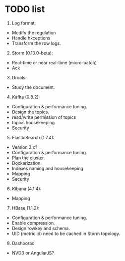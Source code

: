 # TODO list

1. Log format:
  - Modify the regulation
  - Handle hxceptions
  - Transform the row logs.
2. Storm (0.10.0-beta):
  - Real-time or near real-time (micro-batch)
  - Ack
3. Drools:
  - Study the document.
4. Kafka (0.8.2):
  - Configuration & performance tuning.
  - Design the topics.
  - read/write permission of topics
  - topics housekeeping
  - Security
5. ElasticSearch (1.7.4):
  - Version 2.x?
  - Configuration & performance tuning.
  - Plan the cluster.
  - Dockerization.
  - Indexes naming and housekeeping
  - Mapping
  - Security
6. Kibana (4.1.4):
  - Mapping
7. HBase (1.1.2):
  - Configuration & performance tuning.
  - Enable compression.
  - Design rowkey and schema.
  - UID (metric id) need to be cached in Storm topology.
8. Dashborad
  - NVD3 or AngularJS?